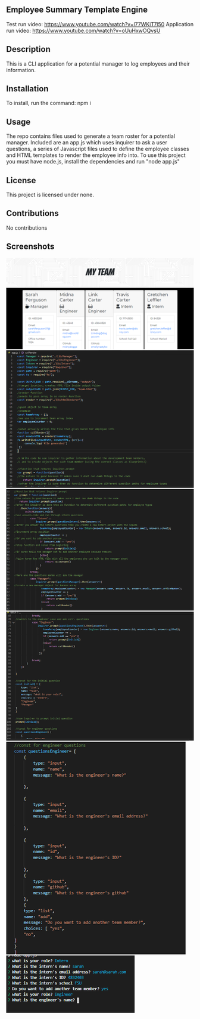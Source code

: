 ## Employee Summary Template Engine

Test run video: https://www.youtube.com/watch?v=l77WKiT7l50
Application run video: https://www.youtube.com/watch?v=oUuHxwOQvsU

## Description

This is a CLI application for a potential manager to log employees and their information. 

## Installation
  
 To install, run the command: npm i
  
  
## Usage 
  
The repo contains files used to generate a team roster for a potential manager. Included are an app.js which uses inquirer to ask a user questions, a series of Javascript files used to define the employee classes and HTML templates to render the employee info into. To use this project you must have node.js, install the dependencies and run "node app.js"

 ## License
  
This project is licensed under none.
  

## Contributions
  
No contributions

## Screenshots

![image](images/screenshot1.png)
<br/>
![image](images/screenshot2.png)
<br/>
![image](images/screenshot3.png)
<br/>
![image](images/screenshot4.png)
<br/>
![image](images/screenshot5.png)
<br/>
![image](images/screenshot6.png)



